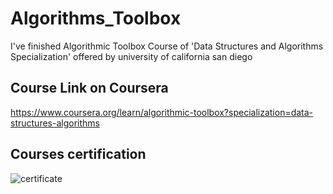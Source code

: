# Algorithms_Toolbox
I've finished Algorithmic Toolbox Course of 'Data Structures and Algorithms Specialization' offered by university of california san diego
## Course Link on Coursera
https://www.coursera.org/learn/algorithmic-toolbox?specialization=data-structures-algorithms
## Courses certification
![certificate](https://user-images.githubusercontent.com/64365635/117861126-61752000-b291-11eb-865d-be8a3203fe15.PNG)
